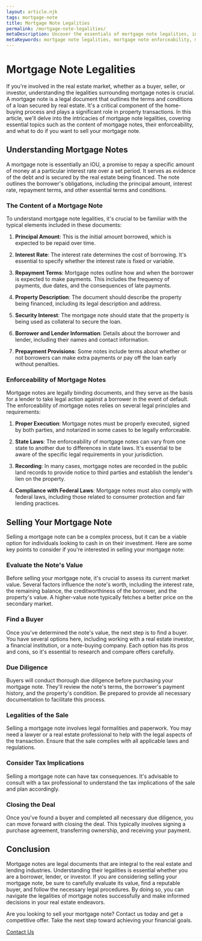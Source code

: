 ```yaml
---
layout: article.njk
tags: mortgage-note
title: Mortgage Note Legalities
permalink: /mortgage-note-legalities/
metaDescription: Uncover the essentials of mortgage note legalities, including content, enforceability, and selling strategies. Empower yourself to make informed decisions in the real estate market.
metaKeywords: mortgage note legalities, mortgage note enforceability, mortgage note legal requirements
---
```


# Mortgage Note Legalities

If you're involved in the real estate market, whether as a buyer, seller, or investor, understanding the legalities surrounding mortgage notes is crucial. A mortgage note is a legal document that outlines the terms and conditions of a loan secured by real estate. It's a critical component of the home-buying process and plays a significant role in property transactions. In this article, we'll delve into the intricacies of mortgage note legalities, covering essential topics such as the content of mortgage notes, their enforceability, and what to do if you want to sell your mortgage note.

## Understanding Mortgage Notes

A mortgage note is essentially an IOU, a promise to repay a specific amount of money at a particular interest rate over a set period. It serves as evidence of the debt and is secured by the real estate being financed. The note outlines the borrower's obligations, including the principal amount, interest rate, repayment terms, and other essential terms and conditions.

### The Content of a Mortgage Note

To understand mortgage note legalities, it's crucial to be familiar with the typical elements included in these documents:

1. **Principal Amount**: This is the initial amount borrowed, which is expected to be repaid over time.

2. **Interest Rate**: The interest rate determines the cost of borrowing. It's essential to specify whether the interest rate is fixed or variable.

3. **Repayment Terms**: Mortgage notes outline how and when the borrower is expected to make payments. This includes the frequency of payments, due dates, and the consequences of late payments.

4. **Property Description**: The document should describe the property being financed, including its legal description and address.

5. **Security Interest**: The mortgage note should state that the property is being used as collateral to secure the loan.

6. **Borrower and Lender Information**: Details about the borrower and lender, including their names and contact information.

7. **Prepayment Provisions**: Some notes include terms about whether or not borrowers can make extra payments or pay off the loan early without penalties.

### Enforceability of Mortgage Notes

Mortgage notes are legally binding documents, and they serve as the basis for a lender to take legal action against a borrower in the event of default. The enforceability of mortgage notes relies on several legal principles and requirements:

1. **Proper Execution**: Mortgage notes must be properly executed, signed by both parties, and notarized in some cases to be legally enforceable.

2. **State Laws**: The enforceability of mortgage notes can vary from one state to another due to differences in state laws. It's essential to be aware of the specific legal requirements in your jurisdiction.

3. **Recording**: In many cases, mortgage notes are recorded in the public land records to provide notice to third parties and establish the lender's lien on the property.

4. **Compliance with Federal Laws**: Mortgage notes must also comply with federal laws, including those related to consumer protection and fair lending practices.

## Selling Your Mortgage Note

Selling a mortgage note can be a complex process, but it can be a viable option for individuals looking to cash in on their investment. Here are some key points to consider if you're interested in selling your mortgage note:

### Evaluate the Note's Value

Before selling your mortgage note, it's crucial to assess its current market value. Several factors influence the note's worth, including the interest rate, the remaining balance, the creditworthiness of the borrower, and the property's value. A higher-value note typically fetches a better price on the secondary market.

### Find a Buyer

Once you've determined the note's value, the next step is to find a buyer. You have several options here, including working with a real estate investor, a financial institution, or a note-buying company. Each option has its pros and cons, so it's essential to research and compare offers carefully.

### Due Diligence

Buyers will conduct thorough due diligence before purchasing your mortgage note. They'll review the note's terms, the borrower's payment history, and the property's condition. Be prepared to provide all necessary documentation to facilitate this process.

### Legalities of the Sale

Selling a mortgage note involves legal formalities and paperwork. You may need a lawyer or a real estate professional to help with the legal aspects of the transaction. Ensure that the sale complies with all applicable laws and regulations.

### Consider Tax Implications

Selling a mortgage note can have tax consequences. It's advisable to consult with a tax professional to understand the tax implications of the sale and plan accordingly.

### Closing the Deal

Once you've found a buyer and completed all necessary due diligence, you can move forward with closing the deal. This typically involves signing a purchase agreement, transferring ownership, and receiving your payment.

## Conclusion

Mortgage notes are legal documents that are integral to the real estate and lending industries. Understanding their legalities is essential whether you are a borrower, lender, or investor. If you are considering selling your mortgage note, be sure to carefully evaluate its value, find a reputable buyer, and follow the necessary legal procedures. By doing so, you can navigate the legalities of mortgage notes successfully and make informed decisions in your real estate endeavors.

Are you looking to sell your mortgage note? Contact us today and get a competitive offer. Take the next step toward achieving your financial goals.

[Contact Us](#)